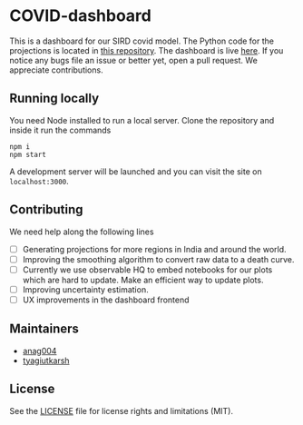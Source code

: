# COVID-dashboard

This is a dashboard for our SIRD covid model. The Python code for the projections is located in [this repository](https://github.com/anag004/covid-model). The dashboard is live [here](https://anag004.github.io/covid-dash/). If you notice any bugs file an issue or better yet, open a pull request. We appreciate contributions. 

## Running locally

You need Node installed to run a local server. Clone the repository and inside it run the commands

```
npm i
npm start
```

A development server will be launched and you can visit the site on `localhost:3000`. 

## Contributing

We need help along the following lines

- [ ] Generating projections for more regions in India and around the world.
- [ ] Improving the smoothing algorithm to convert raw data to a death curve.
- [ ] Currently we use observable HQ to embed notebooks for our plots which are hard to update. Make an efficient way to update plots.
- [ ] Improving uncertainty estimation. 
- [ ] UX improvements in the dashboard frontend

## Maintainers

- [anag004](github.com/anag004/)
- [tyagiutkarsh](github.com/tyagiutkarsh/)

## License
See the [LICENSE](https://github.com/anag004/covid-model/blob/master/LICENSE.md) file for license rights and limitations (MIT).
